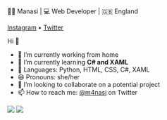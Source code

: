 👩‍💻 Manasi | 💻 Web Developer | 🇬🇧 England 

[Instagram](https://www.instagram.com/m4nasi/) • [Twitter](https://twitter.com/m4nasi) 

Hi 👋
- 🔭 I’m currently working from home
- 🌱 I’m currently learning **C# and XAML**
- 💬 Languages: Python, HTML, CSS, C#, XAML
- 😄 Pronouns: she/her
- 👯 I’m looking to collaborate on a potential project
- 📫 How to reach me: [@m4nasi](https://twitter.com/m4nasi) on Twitter



<img align="center" src="https://github-readme-stats.vercel.app/api?username=m4nasi&theme=dark&show_icons=true" />
<img align="center" src="https://github-readme-stats.vercel.app/api/top-langs/?username=m4nasi&layout=compact" />

<!--
**m4nasi/m4nasi** is a ✨ _special_ ✨ repository because its `README.md` (this file) appears on your GitHub profile.




